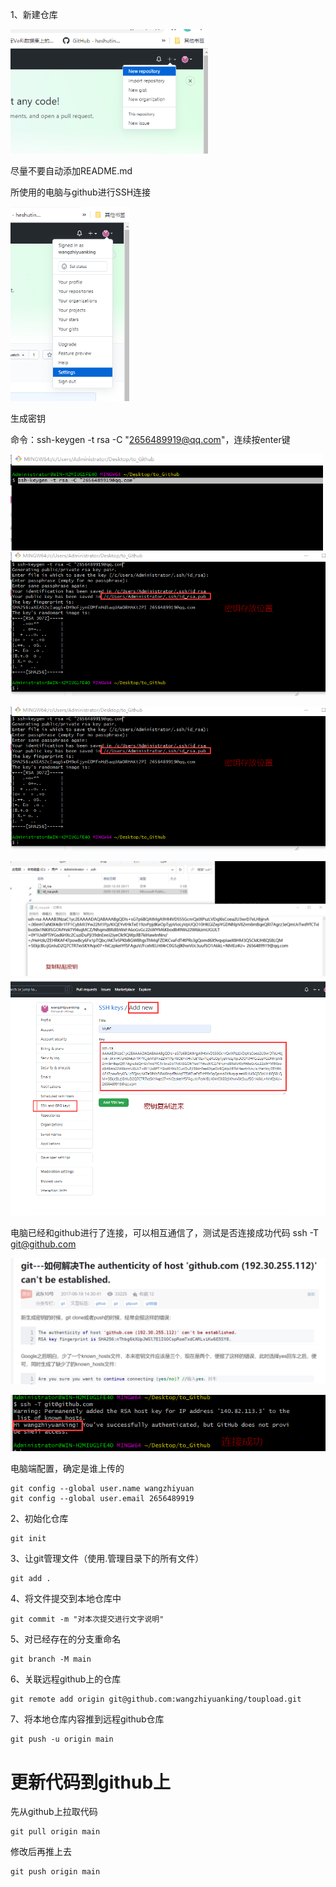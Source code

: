 1、新建仓库

<img src="README.assets/image-20201203200521356.png" alt="image-20201203200521356" style="zoom: 67%;" />

尽量不要自动添加README.md



所使用的电脑与github进行SSH连接

<img src="README.assets/image-20201203200743770.png" alt="image-20201203200743770" style="zoom:67%;" />

生成密钥

命令：ssh-keygen -t rsa -C "2656489919@qq.com"，连续按enter键

<img src="README.assets/image-20201203201108377.png" alt="image-20201203201108377" style="zoom:67%;" />![image-20201203201244554](README.assets/image-20201203201244554.png)

![image-20201203201244554](README.assets/image-20201203201244554.png)

<img src="README.assets/image-20201203201358418.png" alt="image-20201203201358418" style="zoom:67%;" />

<img src="README.assets/image-20201203201507314.png" alt="image-20201203201507314" style="zoom:67%;" />

电脑已经和github进行了连接，可以相互通信了，测试是否连接成功代码 ssh -T git@github.com

![image-20201203202422277](README.assets/image-20201203202422277.png)

![image-20201203202523246](README.assets/image-20201203202523246.png)

电脑端配置，确定是谁上传的

```
git config --global user.name wangzhiyuan
git config --global user.email 2656489919
```





2、初始化仓库

```
git init
```

3、让git管理文件（使用.管理目录下的所有文件）

```
git add .
```

4、将文件提交到本地仓库中

```
git commit -m "对本次提交进行文字说明"
```

5、对已经存在的分支重命名

```
git branch -M main
```

6、关联远程github上的仓库

```
git remote add origin git@github.com:wangzhiyuanking/toupload.git
```

7、将本地仓库内容推到远程github仓库

```
git push -u origin main
```

# 更新代码到github上



先从github上拉取代码

```
git pull origin main
```

修改后再推上去

```
git push origin main
```

